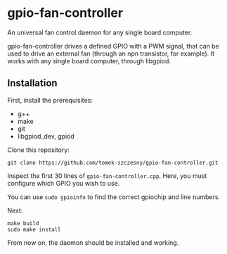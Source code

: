 # gpio-fan-controller
An universal fan control daemon for any single board computer.

gpio-fan-controller drives a defined GPIO with a PWM signal, that can be used to drive an external fan (through an npn transistor, for example).
It works with any single board computer, through libgpiod.

## Installation

First, install the prerequisites:
- g++
- make
- git
- libgpiod_dev, gpiod

Clone this repository:

`git clone https://github.com/tomek-szczesny/gpio-fan-controller.git`

Inspect the first 30 lines of `gpio-fan-controller.cpp`. Here, you must configure which GPIO you wish to use.

You can use `sudo gpioinfo` to find the correct gpiochip and line numbers.

Next:
```
make build
sudo make install
```

From now on, the daemon should be installed and working.
